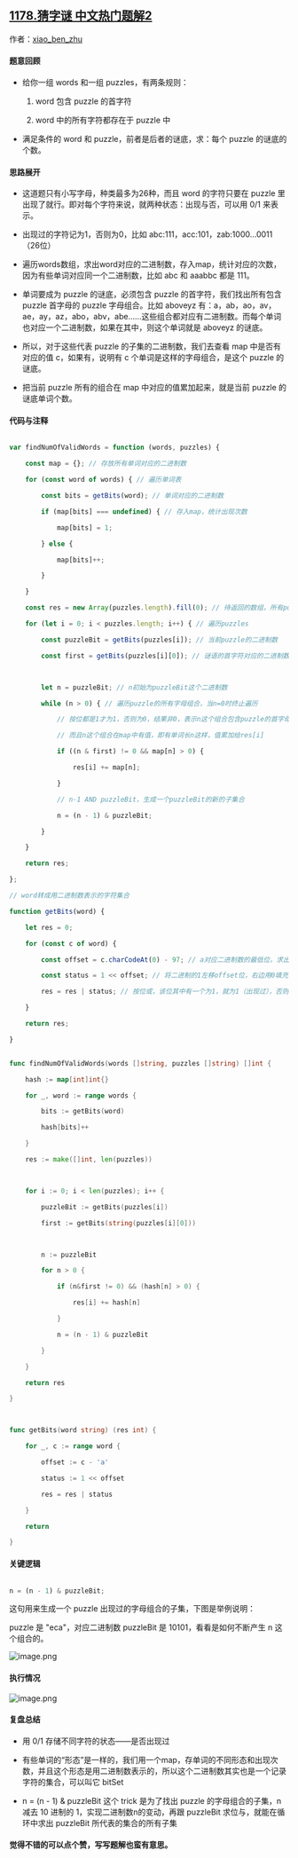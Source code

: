 ## [1178.猜字谜 中文热门题解2](https://leetcode.cn/problems/number-of-valid-words-for-each-puzzle/solutions/100000/shou-hua-tu-jie-si-lu-jie-xi-leetcode-11-12dy)

作者：[xiao_ben_zhu](https://leetcode.cn/u/xiao_ben_zhu)

#### 题意回顾
- 给你一组 words 和一组 puzzles，有两条规则：
    1. word 包含 puzzle 的首字符
    2. word 中的所有字符都存在于 puzzle 中
- 满足条件的 word 和 puzzle，前者是后者的谜底，求：每个 puzzle 的谜底的个数。

#### 思路展开

- 这道题只有小写字母，种类最多为26种，而且 word 的字符只要在 puzzle 里出现了就行。即对每个字符来说，就两种状态：出现与否，可以用 0/1 来表示。

- 出现过的字符记为1，否则为0，比如 abc:111，acc:101，zab:1000…0011（26位）

- 遍历words数组，求出word对应的二进制数，存入map，统计对应的次数，因为有些单词对应同一个二进制数，比如 abc 和 aaabbc 都是 111。

- 单词要成为 puzzle 的谜底，必须包含 puzzle 的首字符，我们找出所有包含 puzzle 首字母的 puzzle 字母组合。比如 aboveyz 有：a，ab，ao，av，ae，ay，az，abo，abv，abe……这些组合都对应有二进制数。而每个单词也对应一个二进制数，如果在其中，则这个单词就是 aboveyz 的谜底。

- 所以，对于这些代表 puzzle 的子集的二进制数，我们去查看 map 中是否有对应的值 c，如果有，说明有 c 个单词是这样的字母组合，是这个 puzzle 的谜底。
- 把当前 puzzle 所有的组合在 map 中对应的值累加起来，就是当前 puzzle 的谜底单词个数。
#### 代码与注释
```javascript []
var findNumOfValidWords = function (words, puzzles) {
    const map = {}; // 存放所有单词对应的二进制数
    for (const word of words) { // 遍历单词表
        const bits = getBits(word); // 单词对应的二进制数
        if (map[bits] === undefined) { // 存入map，统计出现次数
            map[bits] = 1;
        } else {
            map[bits]++;
        }
    }
    const res = new Array(puzzles.length).fill(0); // 待返回的数组，所有puzzle的谜底数量
    for (let i = 0; i < puzzles.length; i++) { // 遍历puzzles
        const puzzleBit = getBits(puzzles[i]); // 当前puzzle的二进制数
        const first = getBits(puzzles[i][0]); // 谜语的首字符对应的二进制数，比如c就是100

        let n = puzzleBit; // n初始为puzzleBit这个二进制数
        while (n > 0) { // 遍历puzzle的所有字母组合，当n=0时终止遍历
            // 按位都是1才为1，否则为0，结果非0，表示n这个组合包含puzzle的首字母
            // 而且n这个组合在map中有值，即有单词长n这样，值累加给res[i]
            if ((n & first) != 0 && map[n] > 0) {
                res[i] += map[n];
            }
            // n-1 AND puzzleBit，生成一个puzzleBit的新的子集合
            n = (n - 1) & puzzleBit;
        }
    }
    return res;
};
// word转成用二进制数表示的字符集合
function getBits(word) {
    let res = 0;
    for (const c of word) {
        const offset = c.charCodeAt(0) - 97; // a对应二进制数的最低位，求出当前字母的偏移位
        const status = 1 << offset; // 将二进制的1左移offset位，右边用0填充
        res = res | status; // 按位或，该位其中有一个为1，就为1（出现过），否则为0
    }
    return res;
}
```
```go []
func findNumOfValidWords(words []string, puzzles []string) []int {
	hash := map[int]int{}
	for _, word := range words {
		bits := getBits(word)
		hash[bits]++
	}
	res := make([]int, len(puzzles))

	for i := 0; i < len(puzzles); i++ {
		puzzleBit := getBits(puzzles[i])
		first := getBits(string(puzzles[i][0]))

		n := puzzleBit
		for n > 0 {
			if (n&first != 0) && (hash[n] > 0) {
				res[i] += hash[n]
			}
			n = (n - 1) & puzzleBit
		}
	}
	return res
}

func getBits(word string) (res int) {
	for _, c := range word {
		offset := c - 'a'     
		status := 1 << offset 
		res = res | status    
	}
	return
}
```

#### 关键逻辑
```js
n = (n - 1) & puzzleBit; 
```
这句用来生成一个 puzzle 出现过的字母组合的子集，下图是举例说明：
puzzle 是 "eca"，对应二进制数 puzzleBit 是 10101，看看是如何不断产生 n 这个组合的。


![image.png](https://pic.leetcode-cn.com/1614350834-BnWkim-image.png)

#### 执行情况

![image.png](https://pic.leetcode-cn.com/1614280753-FdnVix-image.png)

#### 复盘总结
- 用 0/1 存储不同字符的状态——是否出现过
- 有些单词的“形态”是一样的，我们用一个map，存单词的不同形态和出现次数，并且这个形态是用二进制数表示的，所以这个二进制数其实也是一个记录字符的集合，可以叫它 bitSet
- n = (n - 1) & puzzleBit 这个 trick 是为了找出 puzzle 的字母组合的子集，n 减去 10 进制的 1，实现二进制数n的变动，再跟 puzzleBit 求位与，就能在循环中求出 puzzleBit 所代表的集合的所有子集

#### 觉得不错的可以点个赞，写写题解也蛮有意思。